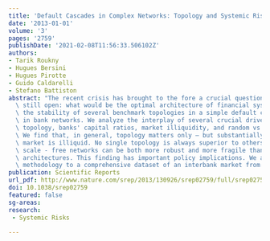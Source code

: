 ```yaml
---
title: 'Default Cascades in Complex Networks: Topology and Systemic Risk'
date: '2013-01-01'
volume: '3'
pages: '2759'
publishDate: '2021-02-08T11:56:33.506102Z'
authors:
- Tarik Roukny
- Hugues Bersini
- Hugues Pirotte
- Guido Caldarelli
- Stefano Battiston
abstract: "The recent crisis has brought to the fore a crucial question that remains\
  \ still open: what would be the optimal architecture of financial systems? We investigate\
  \ the stability of several benchmark topologies in a simple default cascading dynamics\
  \ in bank networks. We analyze the interplay of several crucial drivers, i.e., network\
  \ topology, banks' capital ratios, market illiquidity, and random vs targeted shocks.\
  \ We find that, in general, topology matters only – but substantially – when the\
  \ market is illiquid. No single topology is always superior to others. In particular,\
  \ scale - free networks can be both more robust and more fragile than homogeneous\
  \ architectures. This finding has important policy implications. We also apply our\
  \ methodology to a comprehensive dataset of an interbank market from 1999 to 2011."
publication: Scientific Reports
url_pdf: http://www.nature.com/srep/2013/130926/srep02759/full/srep02759.html
doi: 10.1038/srep02759
featured: false
sg-areas:
research: 
 - Systemic Risks
 
---
```

